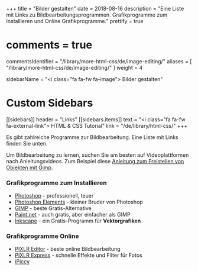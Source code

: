 +++
title = "Bilder gestalten"
date = 2018-08-16
description = "Eine Liste mit Links zu Bildbearbeitungsprogrammen. Grafikprogramme zum Installieren und Online Grafikprogramme."
prettify = true
# comments = true
commentsIdentifier = "/library/more-html-css/de/image-editing/"
aliases = [ 
  "/library/more-html-css/de/image-editing/" 
]
weight = 4

sidebarName = "<i class=\"fa fa-fw fa-image\"></i> Bilder gestalten"

# Custom Sidebars
[[sidebars]]
header = "Links"
[[sidebars.items]]
text = "<i class=\"fa fa-fw fa-external-link\"></i> HTML & CSS Tutorial"
link = "/de/library/html-css/"
+++

Es gibt zahlreiche Programme zur Bildbearbeitung. Eine Liste mit Links finden Sie unten.

Um Bildbearbeitung zu lernen, suchen Sie am besten auf Videoplattformen nach Anleitungsvideos. Zum Beispiel diese [Anleitung zum Freistellen von Objekten mit Gimp](https://www.youtube.com/watch?v=p9pzkB0Mykk).   


### Grafikprogramme zum Installieren

* [Photoshop](http://www.adobe.com/products/photoshop.html) - professionell, teuer
* [Photoshop Elements](http://www.adobe.com/products/photoshop-elements.html) - kleiner Bruder von Photoshop
* [GIMP](http://www.gimp.org/) - beste Gratis-Alternative
* [Paint.net](http://www.getpaint.net/) - auch gratis, aber einfacher als GIMP
* [Inkscape](http://www.inkscape.org/) - ein Gratis-Programm für **Vektorgrafiken**


### Grafikprogramme Online

* [PIXLR Editor](http://pixlr.com/editor/) - beste online Bildbearbeitung
* [PIXLR Express](http://pixlr.com/express/) - schnelle Effekte und Filter für Fotos
* [iPiccy](http://ipiccy.com/)